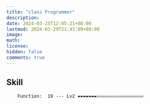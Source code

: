```yaml
---
title: "class Programmer"
description: 
date: 2024-03-25T12:05:21+08:00
lastmod: 2024-03-29T21:43:09+08:00
image: 
math: 
license: 
hidden: false
comments: true
---
```

## Skill

        Function:  19 --- Lv2 ▰▰▰▰▰▰▰▱▱▱▱▱▱▱▱▱▱▱▱▱▱▱▱▱

